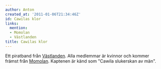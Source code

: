 ```yaml
---
author: Anton
created_at: '2011-01-06T21:34:46Z'
id: Cawilas klor
links:
  mention:
  - Momolan
  - Västlanden
title: Cawilas klor
---
```


Ett piratband från [Västlanden]. Alla medlemmar är kvinnor och kommer främst från [Momolan].
Kaptenen är känd som "Cawila slukerskan av män".

  [Västlanden]: Västlanden
  [Momolan]: Momolan
